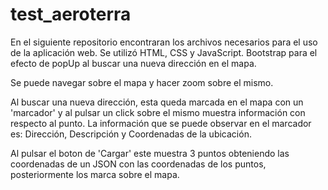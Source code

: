 # test_aeroterra

En el siguiente repositorio encontraran los archivos necesarios para el uso de la aplicación web.
Se utilizó HTML, CSS y JavaScript. Bootstrap para el efecto de popUp al buscar una nueva dirección en el mapa.

Se puede navegar sobre el mapa y hacer zoom sobre el mismo.

Al buscar una nueva dirección, esta queda marcada en el mapa con un 'marcador' y al pulsar un click sobre el mismo muestra información con respecto al punto.
  La información que se puede observar en el marcador es: Dirección, Descripción y Coordenadas de la ubicación.
 
Al pulsar el boton de 'Cargar' este muestra 3 puntos obteniendo las coordenadas de un JSON con las coordenadas de los puntos, posteriormente los marca sobre el mapa.
